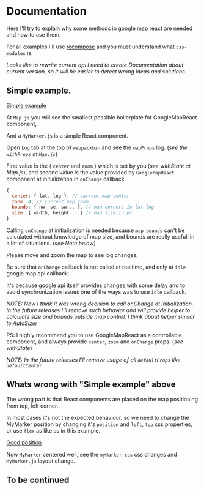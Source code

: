 # Documentation

Here I'll try to explain why some methods in google map react are needed and how to use them.

For all examples I'll use [recompose](github.com/acdlite/recompose)
and you must understand what `css-modules` is.

_Looks like to rewrite current api I need to create Documentation about current version,
so it will be easier to detect wrong ideas and solutions_

## Simple example.

[Simple example](http://www.webpackbin.com/N1N_45Owz)

At `Map.js` you will see the smallest possible boilerplate for GoogleMapReact component,

And a `MyMarker.js` is a simple React component.

Open `Log` tab at the top of `webpackbin` and see the `mapProps` log.
(_see the `withProps` at `Map.js`_)

First value is the { `center` and `zoom` } which is set by you (_see withState at Map.js_),
and second value is the value provided by `GoogleMapReact` component at initialization in `onChange` callback.

```javascript
{
  center: { lat, lng }, // current map center
  zoom: 4, // current map zoom
  bounds: { nw, se, sw... }, // map corners in lat lng
  size: { width, height... } // map size in px
}
```

Calling `onChange` at initialization is needed because `map bounds` can't be calculated without knowledge of map size,
and bounds are really usefull in a lot of situations. (_see Note below_)

Please move and zoom the map to see log changes.

Be sure that `onChange` callback is not called at realtime, and only at `idle` google map api callback.

It's because google api itself provides changes with some delay and to avoid synchronization issues
one of the ways was to use `idle` callback.

_NOTE: Now I think it was wrong decision to call onChange at initialization.
In the future releases
I'll remove such behavior and will provide helper to calculate size and bounds outside map control.
I think about helper similar to [AutoSizer](https://github.com/bvaughn/react-virtualized/blob/master/docs/AutoSizer.md)_

PS: I highly recommend you to use GoogleMapReact as a controllable component,
and always provide `center`, `zoom` and `onChange` props. (_see withState_)

_NOTE: In the future releases I'll remove usage of all `defaultProps` like `defaultCenter`_

## Whats wrong with "Simple example" above

The wrong part is that React components are placed on the map positioning from top, left corner.

In most cases it's not the expected behaviour, so we need to change the MyMarker position by changing
it's `position` and `left`, `top` css properties, or use `flex` as like as in this example.

[Good position](http://www.webpackbin.com/VJBKkj_vM)

Now `MyMarker` centered well, see the `myMarker.css` css changes and `MyMarker.js` layout change.

## To be continued
